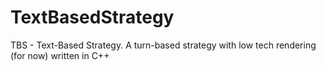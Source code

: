 TextBasedStrategy
=================

TBS - Text-Based Strategy. A turn-based strategy with low tech rendering (for now) written in C++

